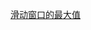 [滑动窗口的最大值](https://github.com/awesometime/learn-git/blob/master/%E5%89%91%E6%8C%87Offer/64-%E6%BB%91%E5%8A%A8%E7%AA%97%E5%8F%A3%E7%9A%84%E6%9C%80%E5%A4%A7%E5%80%BC.md)
